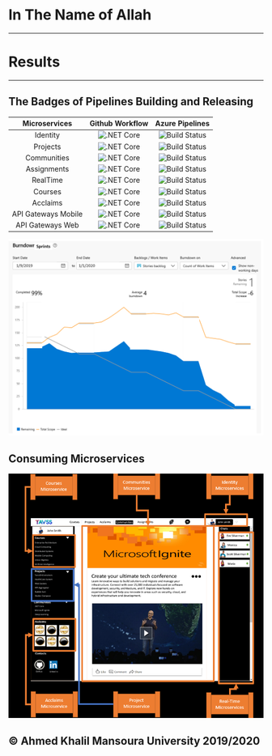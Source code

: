 # In The Name of Allah
---

# Results
---

## The Badges of Pipelines Building   and Releasing

|Microservices|Github Workflow|Azure Pipelines|
|:--:|:--:|:---:|
| Identity |![.NET Core](https://github.com/AhmedKhalil777/TAVSSonContainers.Project.API/workflows/.NET%20Core/badge.svg)|![Build Status](https://dev.azure.com/TavssOnContainers/Project.API/_apis/build/status/Project.API?branchName=master)|
|Projects|![.NET Core](https://github.com/AhmedKhalil777/TAVSSonContainers.Project.API/workflows/.NET%20Core/badge.svg)|![Build Status](https://dev.azure.com/TavssOnContainers/Project.API/_apis/build/status/Project.API?branchName=master)|
|Communities|![.NET Core](https://github.com/AhmedKhalil777/TAVSSonContainers.Project.API/workflows/.NET%20Core/badge.svg)|![Build Status](https://dev.azure.com/TavssOnContainers/Project.API/_apis/build/status/Project.API?branchName=master)|
|Assignments|![.NET Core](https://github.com/AhmedKhalil777/TAVSSonContainers.Project.API/workflows/.NET%20Core/badge.svg)|![Build Status](https://dev.azure.com/TavssOnContainers/Project.API/_apis/build/status/Project.API?branchName=master)|
|RealTime|![.NET Core](https://github.com/AhmedKhalil777/TAVSSonContainers.Project.API/workflows/.NET%20Core/badge.svg)|![Build Status](https://dev.azure.com/TavssOnContainers/Project.API/_apis/build/status/Project.API?branchName=master)|
|Courses|![.NET Core](https://github.com/AhmedKhalil777/TAVSSonContainers.Project.API/workflows/.NET%20Core/badge.svg)|![Build Status](https://dev.azure.com/TavssOnContainers/Project.API/_apis/build/status/Project.API?branchName=master)|
|Acclaims|![.NET Core](https://github.com/AhmedKhalil777/TAVSSonContainers.Project.API/workflows/.NET%20Core/badge.svg)|![Build Status](https://dev.azure.com/TavssOnContainers/Project.API/_apis/build/status/Project.API?branchName=master)|
|API Gateways Mobile|![.NET Core](https://github.com/AhmedKhalil777/TAVSSonContainers.Project.API/workflows/.NET%20Core/badge.svg)|![Build Status](https://dev.azure.com/TavssOnContainers/Project.API/_apis/build/status/Project.API?branchName=master)|
|API Gateways Web|![.NET Core](https://github.com/AhmedKhalil777/TAVSSonContainers.Project.API/workflows/.NET%20Core/badge.svg)|![Build Status](https://dev.azure.com/TavssOnContainers/Project.API/_apis/build/status/Project.API?branchName=master)|

![BurnDown](../PICS/BurnDown.png)

## Consuming Microservices
![](../PICS/ConsumingMicroservices.PNG)

## © Ahmed Khalil __Mansoura University__ 2019/2020
